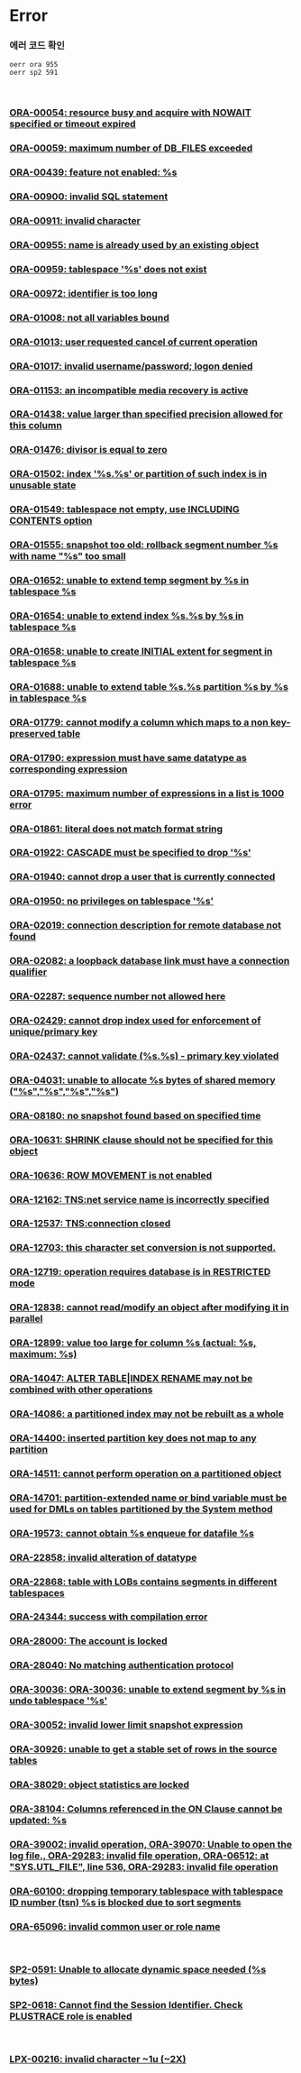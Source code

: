 Error
===

### 에러 코드 확인
```
oerr ora 955
oerr sp2 591
```

<br>

### [ORA-00054: resource busy and acquire with NOWAIT specified or timeout expired](./error/00054.md)
### [ORA-00059: maximum number of DB_FILES exceeded](./error/00059.md)
### [ORA-00439: feature not enabled: %s](./error/00439.md)
### [ORA-00900: invalid SQL statement](./error/00900.md)
### [ORA-00911: invalid character](./error/00911.md)
### [ORA-00955: name is already used by an existing object](./error/00955.md)
### [ORA-00959: tablespace '%s' does not exist](./error/00959.md)
### [ORA-00972: identifier is too long](./error/00972.md)
### [ORA-01008: not all variables bound](./error/01008.md)
### [ORA-01013: user requested cancel of current operation](./error/01013.md)
### [ORA-01017: invalid username/password; logon denied](./error/01017.md)
### [ORA-01153: an incompatible media recovery is active](./error/01153.md)
### [ORA-01438: value larger than specified precision allowed for this column](./error/01438.md)
### [ORA-01476: divisor is equal to zero](./error/01476.md)
### [ORA-01502: index '%s.%s' or partition of such index is in unusable state](./error/01502.md)
### [ORA-01549: tablespace not empty, use INCLUDING CONTENTS option](./error/01549.md)
### [ORA-01555: snapshot too old: rollback segment number %s with name "%s" too small](./error/01555.md)
### [ORA-01652: unable to extend temp segment by %s in tablespace %s](./error/01652.md)
### [ORA-01654: unable to extend index %s.%s by %s in tablespace %s](./error/01654.md)
### [ORA-01658: unable to create INITIAL extent for segment in tablespace %s](./error/01658.md)
### [ORA-01688: unable to extend table %s.%s partition %s by %s in tablespace %s](./error/01688.md)
### [ORA-01779: cannot modify a column which maps to a non key-preserved table](./error/01779.md)
### [ORA-01790: expression must have same datatype as corresponding expression](./error/01790.md)
### [ORA-01795: maximum number of expressions in a list is 1000 error](./error/01795.md)
### [ORA-01861: literal does not match format string](./error/01861.md)
### [ORA-01922: CASCADE must be specified to drop '%s'](./error/01922.md)
### [ORA-01940: cannot drop a user that is currently connected](./error/01940.md)
### [ORA-01950: no privileges on tablespace '%s'](./error/01950.md)
### [ORA-02019: connection description for remote database not found](./error/02019.md)
### [ORA-02082: a loopback database link must have a connection qualifier](./error/02082.md)
### [ORA-02287: sequence number not allowed here](./error/02287.md)
### [ORA-02429: cannot drop index used for enforcement of unique/primary key](./error/02429.md)
### [ORA-02437: cannot validate (%s.%s) - primary key violated](./error/02437.md)
### [ORA-04031: unable to allocate %s bytes of shared memory ("%s","%s","%s","%s")](./error/04031.md)
### [ORA-08180: no snapshot found based on specified time](./error/08180.md)
### [ORA-10631: SHRINK clause should not be specified for this object](./error/10631.md)
### [ORA-10636: ROW MOVEMENT is not enabled](./error/10636.md)
### [ORA-12162: TNS:net service name is incorrectly specified](./error/12162.md)
### [ORA-12537: TNS:connection closed](./error/12537.md)
### [ORA-12703: this character set conversion is not supported.](./error/12703.md)
### [ORA-12719: operation requires database is in RESTRICTED mode](./error/12719.md)
### [ORA-12838: cannot read/modify an object after modifying it in parallel](./error/12838.md)
### [ORA-12899: value too large for column %s (actual: %s, maximum: %s)](./error/12899.md)
### [ORA-14047: ALTER TABLE|INDEX RENAME may not be combined with other operations](./error/14047.md)
### [ORA-14086: a partitioned index may not be rebuilt as a whole](./error/14086.md)
### [ORA-14400: inserted partition key does not map to any partition](./error/14400.md)
### [ORA-14511: cannot perform operation on a partitioned object](./error/14511.md)
### [ORA-14701: partition-extended name or bind variable must be used for DMLs on tables partitioned by the System method](./error/14701.md)
### [ORA-19573: cannot obtain %s enqueue for datafile %s](./error/19573.md)
### [ORA-22858: invalid alteration of datatype](./error/22858.md)
### [ORA-22868: table with LOBs contains segments in different tablespaces](./error/22868.md)
### [ORA-24344: success with compilation error](./error/24344.md)
### [ORA-28000: The account is locked](./error/28000.md)
### [ORA-28040: No matching authentication protocol](./error/28040.md)
### [ORA-30036: ORA-30036: unable to extend segment by %s in undo tablespace '%s'](./error/30036.md)
### [ORA-30052: invalid lower limit snapshot expression](./error/30052.md)
### [ORA-30926: unable to get a stable set of rows in the source tables](./error/30926.md)
### [ORA-38029: object statistics are locked](./error/38029.md)
### [ORA-38104: Columns referenced in the ON Clause cannot be updated: %s](./error/38104.md)
### [ORA-39002: invalid operation, ORA-39070: Unable to open the log file., ORA-29283: invalid file operation, ORA-06512: at "SYS.UTL_FILE", line 536, ORA-29283: invalid file operation](./error/expdp.md)
### [ORA-60100: dropping temporary tablespace with tablespace ID number (tsn) %s is blocked due to sort segments](./error/60100.md)
### [ORA-65096: invalid common user or role name](./error/65096.md)

<br>

### [SP2-0591: Unable to allocate dynamic space needed (%s bytes)](./error/SP2-0591.md)
### [SP2-0618: Cannot find the Session Identifier.  Check PLUSTRACE role is enabled](./error/SP2-0618.md)

<br>

### [LPX-00216: invalid character ~1u (~2X)](./error/LPX-00216.md)

<br>
